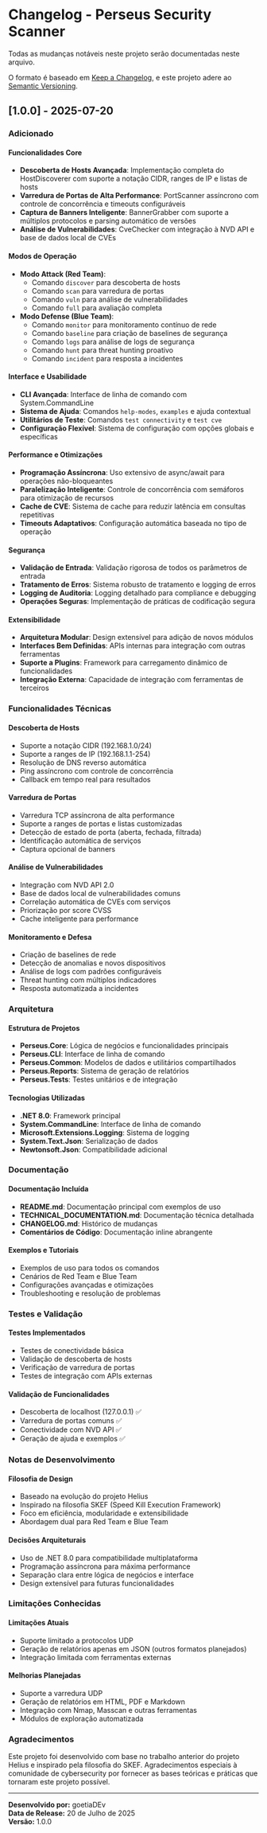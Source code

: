 # Changelog - Perseus Security Scanner

Todas as mudanças notáveis neste projeto serão documentadas neste arquivo.

O formato é baseado em [Keep a Changelog](https://keepachangelog.com/en/1.0.0/),
e este projeto adere ao [Semantic Versioning](https://semver.org/spec/v2.0.0.html).

## [1.0.0] - 2025-07-20

### Adicionado

#### Funcionalidades Core
- **Descoberta de Hosts Avançada**: Implementação completa do HostDiscoverer com suporte a notação CIDR, ranges de IP e listas de hosts
- **Varredura de Portas de Alta Performance**: PortScanner assíncrono com controle de concorrência e timeouts configuráveis
- **Captura de Banners Inteligente**: BannerGrabber com suporte a múltiplos protocolos e parsing automático de versões
- **Análise de Vulnerabilidades**: CveChecker com integração à NVD API e base de dados local de CVEs

#### Modos de Operação
- **Modo Attack (Red Team)**:
  - Comando `discover` para descoberta de hosts
  - Comando `scan` para varredura de portas
  - Comando `vuln` para análise de vulnerabilidades
  - Comando `full` para avaliação completa
- **Modo Defense (Blue Team)**:
  - Comando `monitor` para monitoramento contínuo de rede
  - Comando `baseline` para criação de baselines de segurança
  - Comando `logs` para análise de logs de segurança
  - Comando `hunt` para threat hunting proativo
  - Comando `incident` para resposta a incidentes

#### Interface e Usabilidade
- **CLI Avançada**: Interface de linha de comando com System.CommandLine
- **Sistema de Ajuda**: Comandos `help-modes`, `examples` e ajuda contextual
- **Utilitários de Teste**: Comandos `test connectivity` e `test cve`
- **Configuração Flexível**: Sistema de configuração com opções globais e específicas

#### Performance e Otimizações
- **Programação Assíncrona**: Uso extensivo de async/await para operações não-bloqueantes
- **Paralelização Inteligente**: Controle de concorrência com semáforos para otimização de recursos
- **Cache de CVE**: Sistema de cache para reduzir latência em consultas repetitivas
- **Timeouts Adaptativos**: Configuração automática baseada no tipo de operação

#### Segurança
- **Validação de Entrada**: Validação rigorosa de todos os parâmetros de entrada
- **Tratamento de Erros**: Sistema robusto de tratamento e logging de erros
- **Logging de Auditoria**: Logging detalhado para compliance e debugging
- **Operações Seguras**: Implementação de práticas de codificação segura

#### Extensibilidade
- **Arquitetura Modular**: Design extensível para adição de novos módulos
- **Interfaces Bem Definidas**: APIs internas para integração com outras ferramentas
- **Suporte a Plugins**: Framework para carregamento dinâmico de funcionalidades
- **Integração Externa**: Capacidade de integração com ferramentas de terceiros

### Funcionalidades Técnicas

#### Descoberta de Hosts
- Suporte a notação CIDR (192.168.1.0/24)
- Suporte a ranges de IP (192.168.1.1-254)
- Resolução de DNS reverso automática
- Ping assíncrono com controle de concorrência
- Callback em tempo real para resultados

#### Varredura de Portas
- Varredura TCP assíncrona de alta performance
- Suporte a ranges de portas e listas customizadas
- Detecção de estado de porta (aberta, fechada, filtrada)
- Identificação automática de serviços
- Captura opcional de banners

#### Análise de Vulnerabilidades
- Integração com NVD API 2.0
- Base de dados local de vulnerabilidades comuns
- Correlação automática de CVEs com serviços
- Priorização por score CVSS
- Cache inteligente para performance

#### Monitoramento e Defesa
- Criação de baselines de rede
- Detecção de anomalias e novos dispositivos
- Análise de logs com padrões configuráveis
- Threat hunting com múltiplos indicadores
- Resposta automatizada a incidentes

### Arquitetura

#### Estrutura de Projetos
- **Perseus.Core**: Lógica de negócios e funcionalidades principais
- **Perseus.CLI**: Interface de linha de comando
- **Perseus.Common**: Modelos de dados e utilitários compartilhados
- **Perseus.Reports**: Sistema de geração de relatórios
- **Perseus.Tests**: Testes unitários e de integração

#### Tecnologias Utilizadas
- **.NET 8.0**: Framework principal
- **System.CommandLine**: Interface de linha de comando
- **Microsoft.Extensions.Logging**: Sistema de logging
- **System.Text.Json**: Serialização de dados
- **Newtonsoft.Json**: Compatibilidade adicional

### Documentação

#### Documentação Incluída
- **README.md**: Documentação principal com exemplos de uso
- **TECHNICAL_DOCUMENTATION.md**: Documentação técnica detalhada
- **CHANGELOG.md**: Histórico de mudanças
- **Comentários de Código**: Documentação inline abrangente

#### Exemplos e Tutoriais
- Exemplos de uso para todos os comandos
- Cenários de Red Team e Blue Team
- Configurações avançadas e otimizações
- Troubleshooting e resolução de problemas

### Testes e Validação

#### Testes Implementados
- Testes de conectividade básica
- Validação de descoberta de hosts
- Verificação de varredura de portas
- Testes de integração com APIs externas

#### Validação de Funcionalidades
- Descoberta de localhost (127.0.0.1) ✅
- Varredura de portas comuns ✅
- Conectividade com NVD API ✅
- Geração de ajuda e exemplos ✅

### Notas de Desenvolvimento

#### Filosofia de Design
- Baseado na evolução do projeto Helius
- Inspirado na filosofia SKEF (Speed Kill Execution Framework)
- Foco em eficiência, modularidade e extensibilidade
- Abordagem dual para Red Team e Blue Team

#### Decisões Arquiteturais
- Uso de .NET 8.0 para compatibilidade multiplataforma
- Programação assíncrona para máxima performance
- Separação clara entre lógica de negócios e interface
- Design extensível para futuras funcionalidades

### Limitações Conhecidas

#### Limitações Atuais
- Suporte limitado a protocolos UDP
- Geração de relatórios apenas em JSON (outros formatos planejados)
- Integração limitada com ferramentas externas

#### Melhorias Planejadas
- Suporte a varredura UDP
- Geração de relatórios em HTML, PDF e Markdown
- Integração com Nmap, Masscan e outras ferramentas
- Módulos de exploração automatizada

### Agradecimentos

Este projeto foi desenvolvido com base no trabalho anterior do projeto Helius e inspirado pela filosofia do SKEF. Agradecimentos especiais à comunidade de cybersecurity por fornecer as bases teóricas e práticas que tornaram este projeto possível.

---

**Desenvolvido por:** goetiaDEv  
**Data de Release:** 20 de Julho de 2025  
**Versão:** 1.0.0

